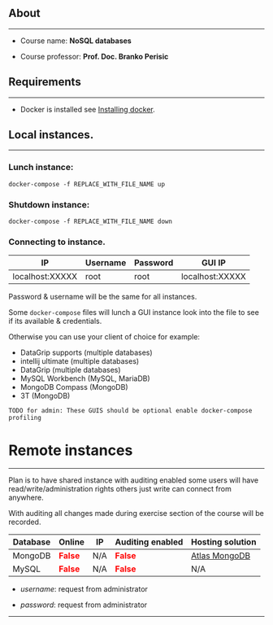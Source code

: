 ## About
___

* Course name: **NoSQL databases**

* Course professor: **Prof. Doc. Branko Perisic**

## Requirements

___

* Docker is installed see [Installing docker](https://docs.docker.com/engine/install/).

## Local instances.

___

### Lunch instance:

`docker-compose -f REPLACE_WITH_FILE_NAME up`

### Shutdown instance:

`docker-compose -f REPLACE_WITH_FILE_NAME down`

### Connecting to instance.

| IP              | Username | Password | GUI IP          |
|-----------------|----------|----------|-----------------|
| localhost:XXXXX | root     | root     | localhost:XXXXX |

Password & username will be the same for all instances.

Some `docker-compose` files will lunch a GUI instance look into the file to see if its available & credentials.

Otherwise you can use your client of choice for example:
* DataGrip supports (multiple databases)
* intellij ultimate (multiple databases)
* DataGrip (multiple databases)
* MySQL Workbench (MySQL, MariaDB)
* MongoDB Compass (MongoDB)
* 3T (MongoDB)

`TODO for admin: These GUIS should be optional enable docker-compose profiling`

# Remote instances

___

Plan is to have shared instance with auditing
enabled some users will have read/write/administration
rights others just write can connect from anywhere.

With auditing all changes made during exercise section of the course will be recorded.

| Database | Online                                   | IP  | Auditing enabled                         | Hosting solution                                        |
|----------|------------------------------------------|-----|------------------------------------------|---------------------------------------------------------|
| MongoDB  | <span style="color:red">**False**</span> | N/A | <span style="color:red">**False**</span> | [Atlas MongoDB](https://www.mongodb.com/atlas/database) |
| MySQL    | <span style="color:red">**False**</span> | N/A | <span style="color:red">**False**</span> | N/A                                                     |

* *username*: request from administrator

* *password*: request from administrator

___